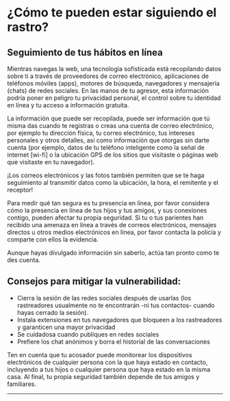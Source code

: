 # ¿Cómo te pueden estar siguiendo el rastro?
## Seguimiento de tus hábitos en línea

Mientras navegas la web, una tecnología sofisticada está recopilando datos sobre ti a través de proveedores de correo electrónico, aplicaciones de teléfonos móviles (apps), motores de búsqueda,  navegadores y  mensajería (chats) de redes sociales. En las manos de tu agresor, esta información podría poner en peligro tu privacidad personal, el control sobre tu identidad en línea y tu acceso a información gratuita. 

La información que  puede ser recopilada, puede ser información que tú misma das cuando te registras o creas una cuenta de correo electrónico, por ejemplo tu dirección física,  tu correo electrónico, tus intereses personales y otros detalles, así como información que otorgas sin darte cuenta (por ejemplo, datos de tu teléfono inteligente como la señal de internet [wi-fi] o la ubicación GPS de los sitios que visitaste o páginas web que visitaste en tu navegador). 

¡Los correos electrónicos y las fotos también permiten que se te haga seguimiento al transmitir datos como la ubicación,  la hora, el remitente y el receptor!

Para medir qué tan segura es tu presencia en línea, por favor considera  cómo la presencia en línea de tus hijos y tus amigos, y sus conexiones contigo, pueden afectar tu propia seguridad. Si tu o tus parientes han recibido una amenaza en línea a través de correos electrónicos, mensajes directos u otros medios electrónicos en línea,  por favor contacta la policía y comparte con ellos la evidencia. 

Aunque hayas divulgado información sin saberlo, actúa tan pronto como te des cuenta.


## Consejos para mitigar la vulnerabilidad:

- Cierra  la sesión de las redes sociales después de usarlas (los rastreadores usualmente no te encontrarán -ni tus contactos- cuando hayas cerrado la sesión).  
- Instala extensiones en tus navegadores que bloqueen a los rastreadores y garanticen una mayor privacidad
- Se cuidadosa cuando publiques en redes sociales
- Prefiere los  chat anónimos y borra el historial  de las conversaciones

Ten en cuenta que tu acosador puede monitorear los dispositivos electrónicos de cualquier persona con la que haya  estado en contacto, incluyendo a tus hijos o cualquier persona que haya estado en la misma casa. Al final, tu propia seguridad también depende de tus amigos y familiares. 

---

